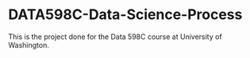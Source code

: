 # DATA598C-Data-Science-Process

This is the project done for the Data 598C course at University of Washington. 
